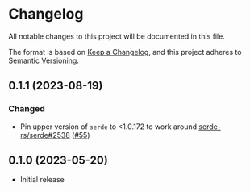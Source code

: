 # Changelog
All notable changes to this project will be documented in this file.

The format is based on [Keep a Changelog](https://keepachangelog.com/en/1.0.0/),
and this project adheres to [Semantic Versioning](https://semver.org/spec/v2.0.0.html).

## 0.1.1 (2023-08-19)
### Changed
- Pin upper version of `serde` to <1.0.172 to work around [serde-rs/serde#2538] ([#55])

[#55]: https://github.com/RustCrypto/JOSE/pull/55
[serde-rs/serde#2538]: https://github.com/serde-rs/serde/issues/2538

## 0.1.0 (2023-05-20)
- Initial release
